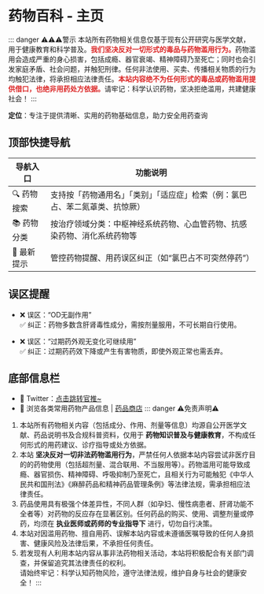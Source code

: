 # 药物百科 - 主页

::: danger ⚠️⚠️⚠️警示
本站所有药物相关信息仅基于现有公开研究与医学文献，用于健康教育和科学普及。<span style="color: #dc2626; font-weight: bold;">我们坚决反对一切形式的毒品与药物滥用行为。</span>药物滥用会造成严重的身心损害，包括成瘾、器官衰竭、精神障碍乃至死亡；同时也会引发家庭矛盾、社会问题，并触犯刑律。任何非法使用、买卖、传播相关物质的行为均触犯法律，将承担相应法律责任。<span style="color: #dc2626; font-weight: bold;">本站内容绝不为任何形式的毒品或药物滥用提供借口，也绝非用药处方依据。</span>请牢记：科学认识药物，坚决拒绝滥用，共建健康社会！
:::

**定位**：专注于提供清晰、实用的药物基础信息，助力安全用药查询

## 顶部快捷导航

| 导航入口       | 功能说明                                                                 |
|----------------|--------------------------------------------------------------------------|
| 🔍 药物搜索    | 支持按「药物通用名」「类别」「适应症」检索（例：氯巴占、苯二氮䓬类、抗惊厥） |
| 📚 药物分类    | 按治疗领域分类：中枢神经系统药物、心血管药物、抗感染药物、消化系统药物等     |
| 📢 最新提示    | 管控药物提醒、用药误区纠正（如“氯巴占不可突然停药”）                       |


## 误区提醒

- ❌ 误区：“OD无副作用”  
  ✅ 纠正：药物多数含肝肾毒性成分，需按剂量服用，不可长期自行使用。
  
- ❌ 误区：“过期药外观无变化可继续用”  
  ✅ 纠正：过期药药效下降或产生有害物质，即使外观正常也需丢弃。

## 底部信息栏

- 📌 Twitter：[点击跳转官推~](https://x.com/yaowubaike)
- 🛒 浏览各类常用药物产品信息 | [药品商店](/store/) 
::: danger ⚠️免责声明⚠️
1. 本站所有药物相关内容（包括成分、作用、剂量等信息）均源自公开医学文献、药品说明书及合规科普资料，仅用于 **药物知识普及与健康教育**，不构成任何形式的用药建议、诊疗指导或处方依据。  
2. 本站 **坚决反对一切非法药物滥用行为**，严禁任何人依据本站内容尝试非医疗目的的药物使用（包括超剂量、混合联用、不当服用等）。药物滥用可能导致成瘾、器官损伤、精神障碍、呼吸抑制乃至死亡，且相关行为可能触犯《中华人民共和国刑法》《麻醉药品和精神药品管理条例》等法律法规，需承担相应法律责任。  
3. 药品使用具有极强个体差异性，不同人群（如孕妇、慢性病患者、肝肾功能不全者等）对药物的反应存在显著区别。任何药品的购买、使用、调整剂量或停药，均须在 **执业医师或药师的专业指导下** 进行，切勿自行决策。  
4. 本站对因滥用药物、擅自用药、误解本站内容或未遵循医嘱导致的任何人身损害、健康风险及法律后果，不承担任何责任。  
5. 若发现有人利用本站内容从事非法药物相关活动，本站将积极配合有关部门调查，并保留追究其法律责任的权利。  
请始终牢记：科学认知药物风险，遵守法律法规，维护自身与社会的健康安全！
:::